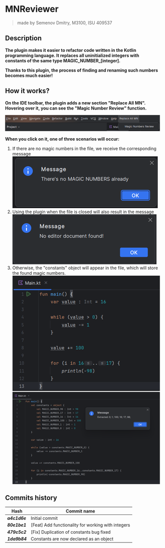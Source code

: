 # MNReviewer
> made by Semenov Dmitry, M3100, ISU 409537

## Description

**The plugin makes it easier to refactor code written in the Kotlin programming language. 
It replaces all uninitialized integers with constants of the same type MAGIC_NUMBER_[integer].** 

**Thanks to this plugin, the process of finding and renaming such numbers becomes much easier!** 

## How it works?

**On the IDE toolbar, the plugin adds a new section "Replace All MN". 
Hovering over it, you can see the "Magic Number Review" function.**

![img.png](img.png)

**When you click on it, one of three scenarios will occur:**

1. If there are no magic numbers in the file, 
we receive the corresponding message
![img_2.png](img_2.png)
2. Using the plugin when the file is closed will also result in the message
![img_3.png](img_3.png)
3. Otherwise, the "constants" object will appear in the file, 
which will store the found magic numbers.
![img_4.png](img_4.png) ![img_5.png](img_5.png)

## Commits history

| Hash          | Commit name                                        |
|---------------|----------------------------------------------------|
| ***a4c1d6e*** | Initial commit                                     |
| ***80e1be1*** | [Feat] Add functionality for working with integers |
| ***479c5c2*** | [Fix] Duplication of constants bug fixed           |
| ***1da9b84*** | Constants are now declared as an object            | 